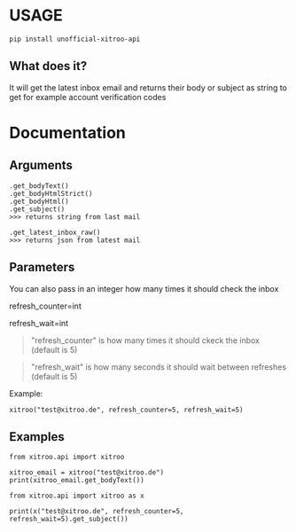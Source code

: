 # USAGE
```
pip install unofficial-xitroo-api
```
## What does it?
It will get the latest inbox email and returns their body or subject as string to get for example account verification codes

# Documentation

## Arguments
```
.get_bodyText()
.get_bodyHtmlStrict()
.get_bodyHtml()
.get_subject()
>>> returns string from last mail

.get_latest_inbox_raw()
>>> returns json from latest mail
```
## Parameters
You can also pass in an integer how many times it should check the inbox

refresh_counter=int

refresh_wait=int
>"refresh_counter" is how many times it should ckeck the inbox (default is 5)

>"refresh_wait" is how many seconds it should wait between refreshes (default is 5)

Example:
```
xitroo("test@xitroo.de", refresh_counter=5, refresh_wait=5)
```
## Examples
```
from xitroo.api import xitroo

xitroo_email = xitroo("test@xitroo.de")
print(xitroo_email.get_bodyText())
```
```
from xitroo.api import xitroo as x

print(x("test@xitroo.de", refresh_counter=5, refresh_wait=5).get_subject())
```
